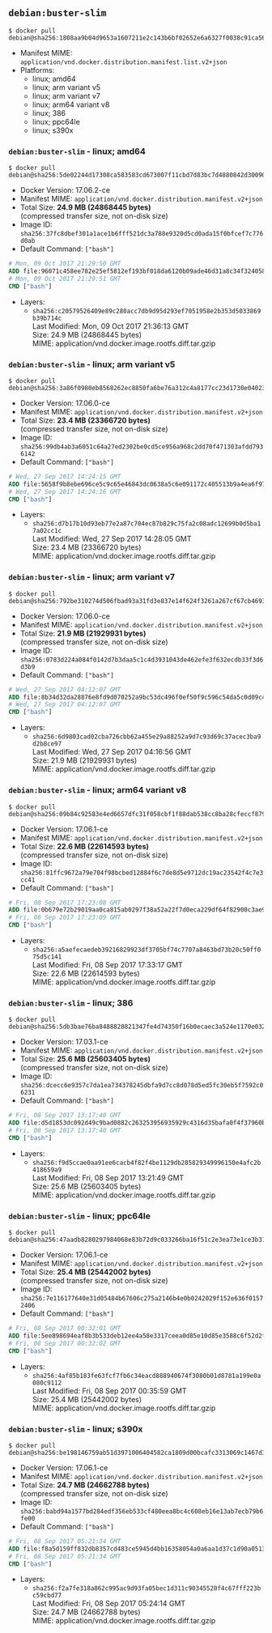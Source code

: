 ## `debian:buster-slim`

```console
$ docker pull debian@sha256:1808aa9b04d9653a1607211e2c143b6bf02652e6a6327f0038c91ca56b8a446b
```

-	Manifest MIME: `application/vnd.docker.distribution.manifest.list.v2+json`
-	Platforms:
	-	linux; amd64
	-	linux; arm variant v5
	-	linux; arm variant v7
	-	linux; arm64 variant v8
	-	linux; 386
	-	linux; ppc64le
	-	linux; s390x

### `debian:buster-slim` - linux; amd64

```console
$ docker pull debian@sha256:5de02244d17308ca583583cd673007f11cbd7d83bc7d4880842d30090c6bb31b
```

-	Docker Version: 17.06.2-ce
-	Manifest MIME: `application/vnd.docker.distribution.manifest.v2+json`
-	Total Size: **24.9 MB (24868445 bytes)**  
	(compressed transfer size, not on-disk size)
-	Image ID: `sha256:37fc8dbef301a1ace1b6fff521dc3a788e9320d5cd0ada15f0bfcef7c776d0ab`
-	Default Command: `["bash"]`

```dockerfile
# Mon, 09 Oct 2017 21:29:50 GMT
ADD file:96071c458ee782e25ef5812ef193bf018da6120b09ade46d31a8c34f32405838 in / 
# Mon, 09 Oct 2017 21:29:51 GMT
CMD ["bash"]
```

-	Layers:
	-	`sha256:c20579526409e89c280acc7db9d95d293ef7051958e2b353d5033869b39b714c`  
		Last Modified: Mon, 09 Oct 2017 21:36:13 GMT  
		Size: 24.9 MB (24868445 bytes)  
		MIME: application/vnd.docker.image.rootfs.diff.tar.gzip

### `debian:buster-slim` - linux; arm variant v5

```console
$ docker pull debian@sha256:3a86f0980eb8568262ec8850fa6be76a312c4a8177cc23d1730e040235d3472c
```

-	Docker Version: 17.06.0-ce
-	Manifest MIME: `application/vnd.docker.distribution.manifest.v2+json`
-	Total Size: **23.4 MB (23366720 bytes)**  
	(compressed transfer size, not on-disk size)
-	Image ID: `sha256:99db4ab3a6051c64a27ed2302be0cd5ce956a968c2dd70f471303afdd7936142`
-	Default Command: `["bash"]`

```dockerfile
# Wed, 27 Sep 2017 14:24:15 GMT
ADD file:5658f9b8ebe696ce5c9c65e46843dc0638a5c6e091172c405513b9a4ea6f97f8 in / 
# Wed, 27 Sep 2017 14:24:16 GMT
CMD ["bash"]
```

-	Layers:
	-	`sha256:d7b17b10d93eb77e2a87c704ec87b829c75fa2c08adc12699b0d5ba17a02cc1c`  
		Last Modified: Wed, 27 Sep 2017 14:28:05 GMT  
		Size: 23.4 MB (23366720 bytes)  
		MIME: application/vnd.docker.image.rootfs.diff.tar.gzip

### `debian:buster-slim` - linux; arm variant v7

```console
$ docker pull debian@sha256:792be310274d506fbad93a31fd3e837e14f624f3261a267cf67cb4693f8057d9
```

-	Docker Version: 17.06.0-ce
-	Manifest MIME: `application/vnd.docker.distribution.manifest.v2+json`
-	Total Size: **21.9 MB (21929931 bytes)**  
	(compressed transfer size, not on-disk size)
-	Image ID: `sha256:0783d224a084f0142d7b3daa5c1c4d3931043de462efe3f632ecdb33f3d6d3b9`
-	Default Command: `["bash"]`

```dockerfile
# Wed, 27 Sep 2017 04:12:07 GMT
ADD file:8b34d32da28876e8fd9d070252a9bc53dc496f0ef50f9c596c54da5c0d09c47f in / 
# Wed, 27 Sep 2017 04:12:07 GMT
CMD ["bash"]
```

-	Layers:
	-	`sha256:6d9803cad02cba726cbb62a455e29a88252a9d7c93d69c37acec3ba9d2b8ce97`  
		Last Modified: Wed, 27 Sep 2017 04:16:56 GMT  
		Size: 21.9 MB (21929931 bytes)  
		MIME: application/vnd.docker.image.rootfs.diff.tar.gzip

### `debian:buster-slim` - linux; arm64 variant v8

```console
$ docker pull debian@sha256:09b84c92583e4ed6657dfc31f058cbf1f88dab538cc8ba28cfeccf879917c20e
```

-	Docker Version: 17.06.1-ce
-	Manifest MIME: `application/vnd.docker.distribution.manifest.v2+json`
-	Total Size: **22.6 MB (22614593 bytes)**  
	(compressed transfer size, not on-disk size)
-	Image ID: `sha256:81ffc9672a79e704f98bcbed12884f6c7de8d5e9712dc19ac23542f4c7e3cc41`
-	Default Command: `["bash"]`

```dockerfile
# Fri, 08 Sep 2017 17:23:08 GMT
ADD file:0b679e72b29019aa0ca815ab0297f38a52a22f7d0eca229df64f82900c3ae971 in / 
# Fri, 08 Sep 2017 17:23:09 GMT
CMD ["bash"]
```

-	Layers:
	-	`sha256:a5aefecaedeb39216829923df3705bf74c7707a8463bd73b20c50ff075d5c141`  
		Last Modified: Fri, 08 Sep 2017 17:33:17 GMT  
		Size: 22.6 MB (22614593 bytes)  
		MIME: application/vnd.docker.image.rootfs.diff.tar.gzip

### `debian:buster-slim` - linux; 386

```console
$ docker pull debian@sha256:5db3bae76ba8488828821347fe4d74350f16b0ecaec3a524e1170e032121d19e
```

-	Docker Version: 17.03.1-ce
-	Manifest MIME: `application/vnd.docker.distribution.manifest.v2+json`
-	Total Size: **25.6 MB (25603405 bytes)**  
	(compressed transfer size, not on-disk size)
-	Image ID: `sha256:dcecc6e9357c7da1ea734378245dbfa9d7cc8d078d5ed5fc30eb5f7592c06231`
-	Default Command: `["bash"]`

```dockerfile
# Fri, 08 Sep 2017 13:17:40 GMT
ADD file:d5d1853dc092d49c9bad0882c263253956935929c4316d35bafa0f4f37960b05 in / 
# Fri, 08 Sep 2017 13:17:40 GMT
CMD ["bash"]
```

-	Layers:
	-	`sha256:f9d5ccae0aa91ee6cacb4f82f4be1129db285829349996150e4afc2b418659a9`  
		Last Modified: Fri, 08 Sep 2017 13:21:49 GMT  
		Size: 25.6 MB (25603405 bytes)  
		MIME: application/vnd.docker.image.rootfs.diff.tar.gzip

### `debian:buster-slim` - linux; ppc64le

```console
$ docker pull debian@sha256:47aadb8280297984068e83b72d9c033266ba16f51c2e3ea73e1ce3b3178a3a10
```

-	Docker Version: 17.06.1-ce
-	Manifest MIME: `application/vnd.docker.distribution.manifest.v2+json`
-	Total Size: **25.4 MB (25442002 bytes)**  
	(compressed transfer size, not on-disk size)
-	Image ID: `sha256:7e116177640e31d05484b67606c275a2146b4e0b0242029f152e636f01572406`
-	Default Command: `["bash"]`

```dockerfile
# Fri, 08 Sep 2017 00:32:01 GMT
ADD file:5ee898694eaf8b3b533deb12ee4a58e3317ceea0d85e10d85e3588c6f52d2f6e in / 
# Fri, 08 Sep 2017 00:32:02 GMT
CMD ["bash"]
```

-	Layers:
	-	`sha256:4af85b183fe63fcf7fb6c34eacd888940674f3080b01d8781a199e0a080c9112`  
		Last Modified: Fri, 08 Sep 2017 00:35:59 GMT  
		Size: 25.4 MB (25442002 bytes)  
		MIME: application/vnd.docker.image.rootfs.diff.tar.gzip

### `debian:buster-slim` - linux; s390x

```console
$ docker pull debian@sha256:be198146759ab51d3971006404582ca1809d00bcafc3313069c1467d3f8c2422
```

-	Docker Version: 17.06.1-ce
-	Manifest MIME: `application/vnd.docker.distribution.manifest.v2+json`
-	Total Size: **24.7 MB (24662788 bytes)**  
	(compressed transfer size, not on-disk size)
-	Image ID: `sha256:babd94a1577bd284edf356eb533cf480eea8bc4c608eb16e13ab7ecb79b6fe00`
-	Default Command: `["bash"]`

```dockerfile
# Fri, 08 Sep 2017 05:21:34 GMT
ADD file:f8a5d159ff832db8357cd483ce5945d4bb16358054a0a6aa1d37c1d90a051379 in / 
# Fri, 08 Sep 2017 05:21:34 GMT
CMD ["bash"]
```

-	Layers:
	-	`sha256:f2a7fe318a862c995ac9d93fa05bec1d311c90345520f4c67fff223bc59cbd77`  
		Last Modified: Fri, 08 Sep 2017 05:24:14 GMT  
		Size: 24.7 MB (24662788 bytes)  
		MIME: application/vnd.docker.image.rootfs.diff.tar.gzip
